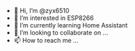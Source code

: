 - 👋 Hi, I’m @zyx6510
- 👀 I’m interested in ESP8266
- 🌱 I’m currently learning Home Assistant
- 💞️ I’m looking to collaborate on ...
- 📫 How to reach me ...

<!---
zyx6510/zyx6510 is a ✨ special ✨ repository because its `README.md` (this file) appears on your GitHub profile.
You can click the Preview link to take a look at your changes.
--->

